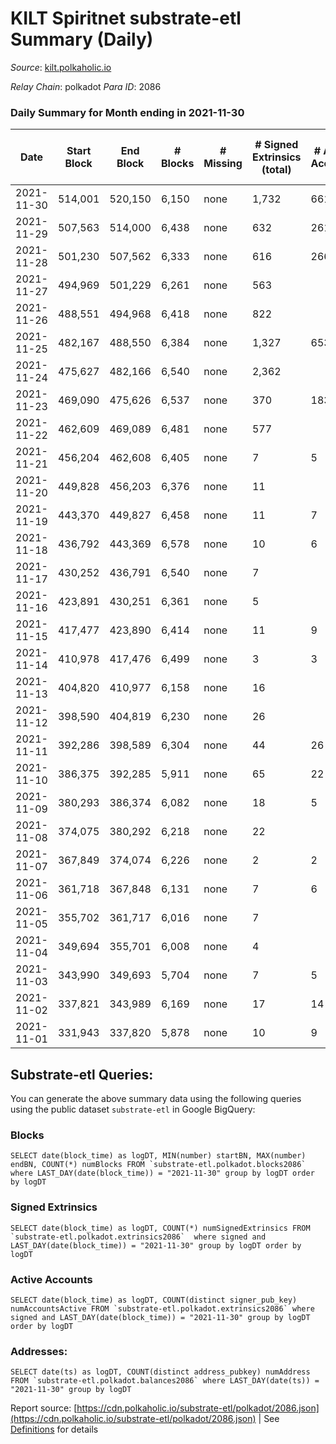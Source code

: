 # KILT Spiritnet substrate-etl Summary (Daily)

_Source_: [kilt.polkaholic.io](https://kilt.polkaholic.io)

*Relay Chain*: polkadot
*Para ID*: 2086



### Daily Summary for Month ending in 2021-11-30


| Date | Start Block | End Block | # Blocks | # Missing | # Signed Extrinsics (total) | # Active Accounts | # Addresses with Balances | # Events | # Transfers | # XCM Transfers In | # XCM Transfers Out |
| ---- | ----------- | --------- | -------- | --------- | --------------------------- | ----------------- | ------------------------- | -------- | ----------- | ------------------ | ------------------- |
| 2021-11-30 | 514,001 | 520,150 | 6,150 | none  | 1,732 | 661 | 10,423 | 311,796 | 1,570 ($27,567,535.27) |   |   |
| 2021-11-29 | 507,563 | 514,000 | 6,438 | none  | 632 | 261 | 10,300 | 309,692 | 466 ($8,425,145.89) |   |   |
| 2021-11-28 | 501,230 | 507,562 | 6,333 | none  | 616 | 266 | 10,174 | 287,912 | 465 ($6,681,827.86) |   |   |
| 2021-11-27 | 494,969 | 501,229 | 6,261 | none  | 563 |  | 10,044 | 269,672 | 436 ($25,445,105.86) |   |   |
| 2021-11-26 | 488,551 | 494,968 | 6,418 | none  | 822 |  | 9,917 | 264,493 | 651 ($14,245,914.26) |   |   |
| 2021-11-25 | 482,167 | 488,550 | 6,384 | none  | 1,327 | 653 | 9,719 | 247,382 | 1,133 ($22,845,385.87) |   |   |
| 2021-11-24 | 475,627 | 482,166 | 6,540 | none  | 2,362 |  | 9,386 | 235,245 | 2,178 ($72,402,018.27) |   |   |
| 2021-11-23 | 469,090 | 475,626 | 6,537 | none  | 370 | 183 | 8,625 | 206,022 | 231 ($27,603,904.96) |   |   |
| 2021-11-22 | 462,609 | 469,089 | 6,481 | none  | 577 |  | 8,487 | 209,881 | 16,310 ($62,853,189.16) |   |   |
| 2021-11-21 | 456,204 | 462,608 | 6,405 | none  | 7 | 5 | 320 | 123,862 |   |   |   |
| 2021-11-20 | 449,828 | 456,203 | 6,376 | none  | 11 |  | 320 | 120,649 |   |   |   |
| 2021-11-19 | 443,370 | 449,827 | 6,458 | none  | 11 | 7 | 320 | 126,249 |   |   |   |
| 2021-11-18 | 436,792 | 443,369 | 6,578 | none  | 10 | 6 | 320 | 127,586 |   |   |   |
| 2021-11-17 | 430,252 | 436,791 | 6,540 | none  | 7 |  | 320 | 127,033 |   |   |   |
| 2021-11-16 | 423,891 | 430,251 | 6,361 | none  | 5 |  | 320 | 125,122 | 2 ($2,940,497.00) |   |   |
| 2021-11-15 | 417,477 | 423,890 | 6,414 | none  | 11 | 9 | 320 | 123,951 |   |   |   |
| 2021-11-14 | 410,978 | 417,476 | 6,499 | none  | 3 | 3 | 320 | 126,100 |   |   |   |
| 2021-11-13 | 404,820 | 410,977 | 6,158 | none  | 16 |  | 320 | 126,581 |   |   |   |
| 2021-11-12 | 398,590 | 404,819 | 6,230 | none  | 26 |  | 320 | 127,428 |   |   |   |
| 2021-11-11 | 392,286 | 398,589 | 6,304 | none  | 44 | 26 | 320 | 128,326 |   |   |   |
| 2021-11-10 | 386,375 | 392,285 | 5,911 | none  | 65 | 22 | 320 | 102,058 |   |   |   |
| 2021-11-09 | 380,293 | 386,374 | 6,082 | none  | 18 | 5 | 320 | 68,289 | 12 ($91,433,592.00) |   |   |
| 2021-11-08 | 374,075 | 380,292 | 6,218 | none  | 22 |  | 320 | 70,008 | 5 ($4,495,140.00) |   |   |
| 2021-11-07 | 367,849 | 374,074 | 6,226 | none  | 2 | 2 | 320 | 70,150 |   |   |   |
| 2021-11-06 | 361,718 | 367,848 | 6,131 | none  | 7 | 6 | 320 | 69,912 |   |   |   |
| 2021-11-05 | 355,702 | 361,717 | 6,016 | none  | 7 |  | 320 | 69,021 | 7 ($1,146,596.20) |   |   |
| 2021-11-04 | 349,694 | 355,701 | 6,008 | none  | 4 |  | 320 | 65,849 | 9 ($13,579,277.75) |   |   |
| 2021-11-03 | 343,990 | 349,693 | 5,704 | none  | 7 | 5 | 320 | 61,022 |   |   |   |
| 2021-11-02 | 337,821 | 343,989 | 6,169 | none  | 17 | 14 | 320 | 61,023 | 3 ($1,347,641.50) |   |   |
| 2021-11-01 | 331,943 | 337,820 | 5,878 | none  | 10 | 9 | 320 | 59,082 | 7 ($2,574,698.98) |   |   |

## Substrate-etl Queries:
You can generate the above summary data using the following queries using the public dataset `substrate-etl` in Google BigQuery:


### Blocks
```
SELECT date(block_time) as logDT, MIN(number) startBN, MAX(number) endBN, COUNT(*) numBlocks FROM `substrate-etl.polkadot.blocks2086`  where LAST_DAY(date(block_time)) = "2021-11-30" group by logDT order by logDT
```


### Signed Extrinsics
```
SELECT date(block_time) as logDT, COUNT(*) numSignedExtrinsics FROM `substrate-etl.polkadot.extrinsics2086`  where signed and LAST_DAY(date(block_time)) = "2021-11-30" group by logDT order by logDT
```


### Active Accounts
```
SELECT date(block_time) as logDT, COUNT(distinct signer_pub_key) numAccountsActive FROM `substrate-etl.polkadot.extrinsics2086` where signed and LAST_DAY(date(block_time)) = "2021-11-30" group by logDT order by logDT
```


### Addresses:
```
SELECT date(ts) as logDT, COUNT(distinct address_pubkey) numAddress FROM `substrate-etl.polkadot.balances2086` where LAST_DAY(date(ts)) = "2021-11-30" group by logDT
```



Report source: [https://cdn.polkaholic.io/substrate-etl/polkadot/2086.json](https://cdn.polkaholic.io/substrate-etl/polkadot/2086.json) | See [Definitions](/DEFINITIONS.md) for details

